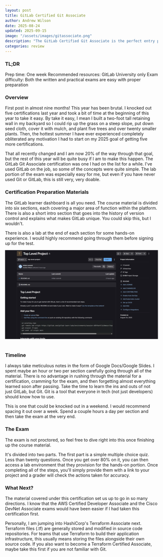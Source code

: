 ```yaml
---
layout: post
title: GitLab Certified Git Associate
author: Andrew Wilson
date: 2025-08-24
updated: 2025-09-15
image: "/assets/images/gitassociate.png"
description: "The GitLab Certified Git Associate is the perfect entry point for anyone wanting to add Git skills to their toolkit. Abundantly accessible and able to be completed within a week by most!"
categories: review
---
```

### TL;DR
Prep time: One week
Recommended resources: GitLab University only
Exam difficulty: Both the written and practical exams are easy with proper preparation

### Overview
First post in almost nine months! This year has been brutal. I knocked out five certifications last year and took a bit of time at the beginning of this year to take it easy. By take it easy, I mean I built a two-foot tall retaining wall in my backyard so I could rip up the grass on a steep slope, put down seed cloth, cover it with mulch, and plant five trees and over twenty smaller plants. Then, the hottest summer I have ever experienced completely obliterated any motivation I had to start on my 2025 goal of getting five more certifications. 

That all recently changed and I am now 20% of the way through that goal, but the rest of this year will be quite busy if I am to make this happen. The GitLab Git Associate certification was one I had on the list for a while. I've used GitLab on the job, so some of the concepts were quite simple. The lab portion of the exam was especially easy for me, but even if you have never used Git or GitLab, this is still very, very doable.

### Certification Preparation Materials
The GitLab learner dashboard is all you need. The course material is divided into six sections, each covering a major area of function within the platform. There is also a short intro section that goes into the history of version control and explains what makes GitLab unique. You could skip this, but I wouldn't.

There is also a lab at the end of each section for some hands-on experience. I would highly recommend going through them before signing up for the test. 
<div class="post-image">
<img src="/assets/images/gitlab_demo_environment.png" class="img-responsive" alt="Post Image">
</div>
<br>

### Timeline
I always take meticulous notes in the form of Google Docs/Google Slides. I spent maybe an hour or two per section carefully going through all of the material. There is no advantage in rushing through the material for a certification, cramming for the exam, and then forgetting almost everything learned soon after passing. Take the time to learn the ins and outs of not just GitLab, but Git. Git is a tool that everyone in tech (not just developers) should know how to use.

This is one that could be knocked out in a weekend. I would recommend spacing it out over a week. Spend a couple hours a day per section and then take the exam at the very end.

### The Exam
The exam is not proctored, so feel free to dive right into this once finishing up the course material.

It's divided into two parts. The first part is a simple multiple choice quiz. Less than twenty questions. Once you get over 80% on it, you can then access a lab environment that they provision for the hands-on portion. Once completing all of the steps, you'll simply provide them with a link to your project and a grader will check the actions taken for accuracy.

### What Next?
The material covered under this certification set us up to go in so many directions. I know that the AWS Certified Developer Associate and the Cisco DevNet Associate exams would have been easier if I had taken this certification first.

Personally, I am jumping into HashiCorp's Terraform Associate next. Terraform files (.tf) are generally stored and modified in source code repositories. For teams that use Terraform to build their application infrastructure, this usually means storing the files alongside their own source code. If you also want to become a Terraform Certified Associate, maybe take this first if you are not familiar with Git.